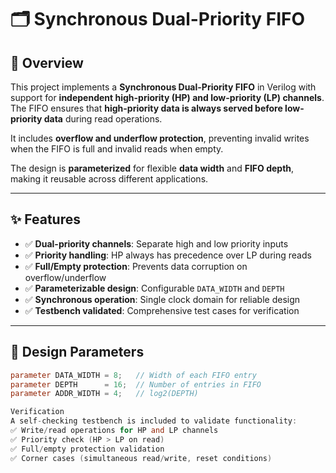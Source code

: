 # 🗂️ Synchronous Dual-Priority FIFO

## 📌 Overview
This project implements a **Synchronous Dual-Priority FIFO** in Verilog with support for **independent high-priority (HP) and low-priority (LP) channels**.  
The FIFO ensures that **high-priority data is always served before low-priority data** during read operations.  

It includes **overflow and underflow protection**, preventing invalid writes when the FIFO is full and invalid reads when empty.  

The design is **parameterized** for flexible **data width** and **FIFO depth**, making it reusable across different applications.  

---

## ✨ Features
- ✅ **Dual-priority channels**: Separate high and low priority inputs  
- ✅ **Priority handling**: HP always has precedence over LP during reads  
- ✅ **Full/Empty protection**: Prevents data corruption on overflow/underflow  
- ✅ **Parameterizable design**: Configurable `DATA_WIDTH` and `DEPTH`  
- ✅ **Synchronous operation**: Single clock domain for reliable design  
- ✅ **Testbench validated**: Comprehensive test cases for verification  

---

## 📐 Design Parameters
```verilog
parameter DATA_WIDTH = 8;   // Width of each FIFO entry
parameter DEPTH      = 16;  // Number of entries in FIFO
parameter ADDR_WIDTH = 4;   // log2(DEPTH)

Verification
A self-checking testbench is included to validate functionality:
✅ Write/read operations for HP and LP channels
✅ Priority check (HP > LP on read)
✅ Full/empty protection validation
✅ Corner cases (simultaneous read/write, reset conditions)



